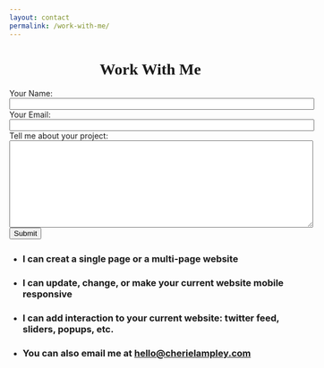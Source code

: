 ```yaml
---
layout: contact
permalink: /work-with-me/
---
```

<div class="form">
		<h1 style="text-align:center; font-family:Lobster;">Work With Me</h1>
<div class="col-md-6">
	<form accept-charset="UTF-8" action="https://formkeep.com/f/ddd1e87da16b" method="POST">
	  <input type="hidden" name="utf8" value="✓">
	<label>Your Name:<br>
	<input type="text" name="name" size="65" maxlength="100"></label><br>
	<label>Your Email:<br>
	<input type="text" name="email" size="65" maxlength="100"></label><br>
	<label>Tell me about your project:<br>
	<textarea name="comments" cols="65" rows="10"></textarea></label><br>
	  <button type="submit">Submit</button>
	</form>
</div>
<div class="col-md-6">
	<ul style="margin-top:25px;">
		<li><h3>I can creat a single page or a multi-page website</h3></li>
		<li><h3>I can update, change, or make your current website mobile responsive</h3></li>
		<li><h3>I can add interaction to your current website: twitter feed, sliders, popups, etc.</h3></li>
		<li><h3>You can also email me at <a href="mailto:hello@cherielampley.com">hello@cherielampley.com</a></h3></li>
	</ul>
</div>
</div>
